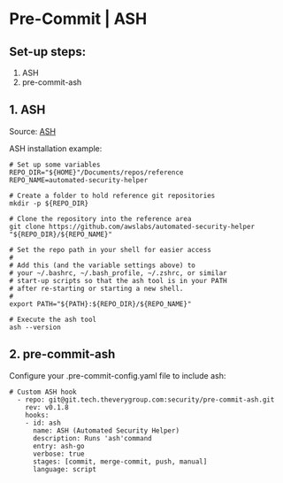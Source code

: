 # Pre-Commit | ASH

## Set-up steps:

1. ASH
2. pre-commit-ash

## 1. ASH

Source: [ASH](https://github.com/awslabs/automated-security-helper?tab=readme-ov-file)

ASH installation example:
``` 
# Set up some variables
REPO_DIR="${HOME}"/Documents/repos/reference
REPO_NAME=automated-security-helper

# Create a folder to hold reference git repositories
mkdir -p ${REPO_DIR}

# Clone the repository into the reference area
git clone https://github.com/awslabs/automated-security-helper "${REPO_DIR}/${REPO_NAME}"

# Set the repo path in your shell for easier access
#
# Add this (and the variable settings above) to
# your ~/.bashrc, ~/.bash_profile, ~/.zshrc, or similar
# start-up scripts so that the ash tool is in your PATH
# after re-starting or starting a new shell.
#
export PATH="${PATH}:${REPO_DIR}/${REPO_NAME}"

# Execute the ash tool
ash --version
```

## 2. pre-commit-ash

Configure your .pre-commit-config.yaml file to include ash:

```
# Custom ASH hook 
  - repo: git@git.tech.theverygroup.com:security/pre-commit-ash.git
    rev: v0.1.8
    hooks:
    - id: ash
      name: ASH (Automated Security Helper)
      description: Runs 'ash'command 
      entry: ash-go
      verbose: true
      stages: [commit, merge-commit, push, manual]
      language: script
```